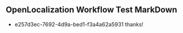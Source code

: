 ## OpenLocalization Workflow Test MarkDown
* e257d3ec-7692-4d9a-bed1-f3a4a62a5931 thanks!

<!--HONumber=Aug16_HO4-->


